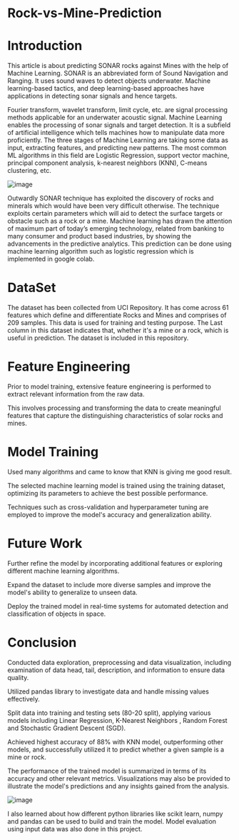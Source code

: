 # Rock-vs-Mine-Prediction

# Introduction

This article is about predicting SONAR rocks against Mines with the help of Machine Learning. SONAR is an abbreviated form of Sound Navigation and Ranging. It uses sound waves to detect objects underwater. Machine learning-based tactics, and deep learning-based approaches have applications in detecting sonar signals and hence targets.

Fourier transform, wavelet transform, limit cycle, etc. are signal processing methods applicable for an underwater acoustic signal. Machine Learning enables the processing of sonar signals and target detection. It is a subfield of artificial intelligence which tells machines how to manipulate data more proficiently. The three stages of Machine Learning are taking some data as input, extracting features, and predicting new patterns. The most common ML algorithms in this field are Logistic Regression, support vector machine, principal component analysis, k-nearest neighbors (KNN), C-means clustering, etc.




![image](https://github.com/Niharika-Bathula/Rock-vs-Mine-Prediction/assets/142409759/6e335744-9f94-431b-b580-7505a1cbe1a1)



Outwardly SONAR technique has exploited the discovery of rocks and minerals which would have been very difficult otherwise. The technique exploits certain parameters which will aid to detect the surface targets or obstacle such as a rock or a mine. Machine learning has drawn the attention of maximum part of today’s emerging technology, related from banking to many consumer and product based industries, by showing the advancements in the predictive analytics. This prediction can be done using machine learning algorithm such as logistic regression which is implemented in google colab.

# DataSet
The dataset has been collected from UCI Repository. It has come across 61 features which define and differentiate Rocks and Mines and comprises of 209 samples. This data is used for training and testing purpose. The Last column in this dataset indicates that, whether it's a mine or a rock, which is useful in prediction. The dataset is included in this repository.

# Feature Engineering

Prior to model training, extensive feature engineering is performed to extract relevant information from the raw data.

This involves processing and transforming the data to create meaningful features that capture the distinguishing characteristics of solar rocks and mines.

# Model Training

Used many algorithms and came to know that KNN is giving me good result.

The selected machine learning model is trained using the training dataset, optimizing its parameters to achieve the best possible performance.

Techniques such as cross-validation and hyperparameter tuning are employed to improve the model's accuracy and generalization ability.

# Future Work

Further refine the model by incorporating additional features or exploring different machine learning algorithms.

Expand the dataset to include more diverse samples and improve the model's ability to generalize to unseen data.

Deploy the trained model in real-time systems for automated detection and classification of objects in space.

 # Conclusion

 Conducted data exploration, preprocessing and data visualization, including examination of data head, tail, description, and information to ensure data quality.

Utilized pandas library to investigate data and handle missing values effectively.

Split data into training and testing sets (80-20 split), applying various models including Linear Regression, K-Nearest Neighbors , Random Forest  and Stochastic Gradient Descent (SGD).

Achieved highest accuracy of 88% with KNN model, outperforming other models, and successfully utilized it to predict whether a given sample is a mine or rock.

The performance of the trained model is summarized in terms of its accuracy and other relevant metrics. Visualizations may also be provided to illustrate the model's predictions and any insights gained from the analysis.
 
![image](https://github.com/Niharika-Bathula/Rock-vs-Mine-Prediction/assets/142409759/01bd39af-6ceb-449b-b0ac-18b12bceaa9f)

I also learned about how different python libraries like scikit learn, numpy and pandas can be used to build and train the model.
Model evaluation using input data was also done in this project.


